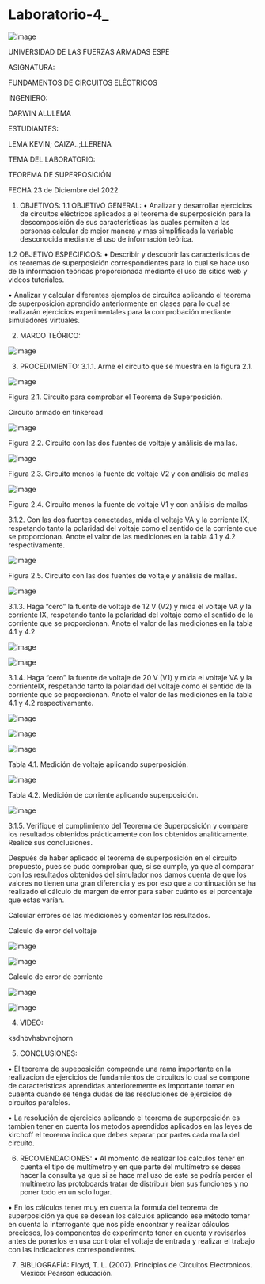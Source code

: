# Laboratorio-4_

![image](https://user-images.githubusercontent.com/116772752/208487145-d0353032-6309-4f57-a2a8-ec74218dba3d.png)

UNIVERSIDAD DE LAS FUERZAS ARMADAS ESPE

ASIGNATURA:

FUNDAMENTOS DE CIRCUITOS ELÉCTRICOS

INGENIERO:

DARWIN ALULEMA

ESTUDIANTES:

LEMA KEVIN; CAIZA..;LLERENA

TEMA DEL LABORATORIO:

TEOREMA DE SUPERPOSICIÓN

FECHA 23 de Diciembre del 2022

1. OBJETIVOS:
1.1 OBJETIVO GENERAL:
• Analizar y desarrollar ejercicios de circuitos eléctricos aplicados a el teorema de superposición para la descomposición de sus características las cuales permiten a las personas calcular de mejor manera y mas simplificada la variable desconocida mediante el uso de información teórica.

1.2 OBJETIVO ESPECIFICOS:
• Describir y descubrir las caracteristicas de los teoremas de superposición correspondientes para lo cual se hace uso de la información teóricas proporcionada mediante el uso de sitios web y videos tutoriales.

• Analizar y calcular diferentes ejemplos de circuitos aplicando el teorema de superposición aprendido anteriormente en clases para lo cual se realizarán ejercicios experimentales para la comprobación mediante simuladores virtuales.

2. MARCO TEÓRICO:

![image](https://user-images.githubusercontent.com/116772752/208487510-89e654d5-c21e-49ff-ac2d-3d26f5605519.png)

3. PROCEDIMIENTO:
3.1.1. Arme el circuito que se muestra en la figura 2.1.

![image](https://user-images.githubusercontent.com/116772752/208487793-f909a226-c353-4ec4-ad22-cda285413c34.png)

Figura 2.1. Circuito para comprobar el Teorema de Superposición.

Circuito armado en tinkercad

![image](https://user-images.githubusercontent.com/116772752/208491074-ed341937-4f16-47d2-8bd8-96c3289467a0.png)

Figura 2.2. Circuito con las dos fuentes de voltaje y análisis de mallas.

![image](https://user-images.githubusercontent.com/116772752/208491716-79f0b92e-bb0a-4a80-a90e-26e8fc03e2f6.png)

Figura 2.3. Circuito menos la fuente de voltaje V2 y con análisis de mallas

![image](https://user-images.githubusercontent.com/116772752/208492042-add1cd6f-6f6d-4bc4-ae5a-b03e3fcb2cc2.png)

Figura 2.4. Circuito menos la fuente de voltaje V1 y con análisis de mallas

3.1.2. Con las dos fuentes conectadas, mida el voltaje VA y la corriente IX, respetando tanto la polaridad del voltaje como el sentido de la corriente que se proporcionan. Anote el valor de las mediciones en la tabla 4.1 y 4.2 respectivamente.

![image](https://user-images.githubusercontent.com/116772752/208492183-685d0319-8b2e-4d0c-84b7-54c45f0cace5.png)

Figura 2.5. Circuito con las dos fuentes de voltaje y análisis de mallas.

![image](https://user-images.githubusercontent.com/116772752/209040856-f46b2fab-d234-4907-b6b7-3bf95c3b5ffb.png)

3.1.3. Haga “cero” la fuente de voltaje de 12 V (V2) y mida el voltaje VA y la corriente IX, respetando tanto la polaridad del voltaje como el sentido de la corriente que se proporcionan. Anote el valor de las mediciones en la tabla 4.1 y 4.2

![image](https://user-images.githubusercontent.com/116772752/209042733-9a0c3446-a204-4229-83ff-2960c1712ebb.png)

![image](https://user-images.githubusercontent.com/116772752/209041638-3b6d0c65-593f-4835-ba2a-eb0f5a4be9cf.png)

3.1.4. Haga “cero” la fuente de voltaje de 20 V (V1) y mida el voltaje VA y la corrienteIX, respetando tanto la polaridad del voltaje como el sentido de la corriente que se proporcionan. Anote el valor de las mediciones en la tabla 4.1 y 4.2 respectivamente.

![image](https://user-images.githubusercontent.com/116772752/209041727-9b77794c-dbd4-4df7-9881-c6e6594b9138.png)

![image](https://user-images.githubusercontent.com/116772752/209041827-b9401775-faf5-4573-9701-a6841685a71b.png)

![image](https://user-images.githubusercontent.com/116772752/209041905-3c650f03-3f23-4196-bcce-54c0a52bd4d8.png)

Tabla 4.1. Medición de voltaje aplicando superposición.

![image](https://user-images.githubusercontent.com/116772752/209044445-d1ec7bc4-d57f-43cb-ad97-31014ccb5244.png)

Tabla 4.2. Medición de corriente aplicando superposición.

![image](https://user-images.githubusercontent.com/116772752/209048728-a0ac370c-8269-4ec2-8117-c08ab5929750.png)

3.1.5. Verifique el cumplimiento del Teorema de Superposición y compare los resultados obtenidos prácticamente con los obtenidos analíticamente. Realice sus conclusiones.

Después de haber aplicado el teorema de superposición en el circuito propuesto, pues se pudo comprobar que, si se cumple, ya que al comparar con los resultados obtenidos del simulador nos damos cuenta de que los valores no tienen una gran diferencia y es por eso que a continuación se ha realizado el cálculo de margen de error para saber cuánto es el porcentaje que estas varían.

Calcular errores de las mediciones y comentar los resultados.

Calculo de error del voltaje

![image](https://user-images.githubusercontent.com/116772752/209259729-58d88144-7a77-4b52-88ba-3895b32a49e6.png)

![image](https://user-images.githubusercontent.com/116772752/209048498-85c14d1f-3afb-4e07-94fc-5b6b3dcd81af.png)

Calculo de error de corriente

![image](https://user-images.githubusercontent.com/116772752/209259802-cfc2ab77-a8cc-48ff-8cc2-6f69df84280b.png)

![image](https://user-images.githubusercontent.com/116772752/209049233-14667c01-0297-4606-9c58-cbc4602c3899.png)

4. VIDEO:

ksdhbvhsbvnojnorn

5. CONCLUSIONES:

• El teorema de supeposición comprende una rama importante en la realizacion de ejercicios de fundamientos de circuitos lo cual se compone de caracteristicas aprendidas anterioremente es importante tomar en cuaenta cuando se tenga dudas de las resoluciones de ejercicios de circuitos paralelos.

• La resolución de ejercicios aplicando el teorema de superposición es tambien tener en cuenta los metodos aprendidos aplicados en las leyes de kirchoff el teorema indica que debes separar por partes cada malla del circuito.

6. RECOMENDACIONES:
• Al momento de realizar los cálculos tener en cuenta el tipo de multímetro y en que parte del multímetro se desea hacer la consulta ya que si se hace mal uso de este se podría perder el multímetro las protoboards tratar de distribuir bien sus funciones y no poner todo en un solo lugar.

• En los cálculos tener muy en cuenta la formula del teorema de superposición ya que se desean los cálculos aplicando ese método tomar en cuenta la interrogante que nos pide encontrar y realizar cálculos preciosos, los componentes de experimento tener en cuenta y revisarlos antes de ponerlos en usa controlar el voltaje de entrada y realizar el trabajo con las indicaciones correspondientes.

7. BIBLIOGRAFÍA:
Floyd, T. L. (2007). Principios de Circuitos Electronicos. Mexico: Pearson educación.
